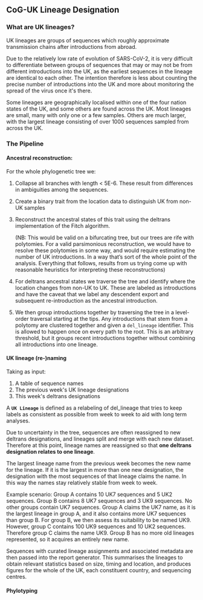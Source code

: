 ## CoG-UK Lineage Designation

### What are UK lineages?

UK lineages are groups of sequences which roughly approximate transmission chains after introductions from abroad. 

Due to the relatively low rate of evolution of SARS-CoV-2, it is very difficult to differentiate between groups of sequences that may or may not be from different introductions into the UK, as the earliest sequences in the lineage are identical to each other. The intention therefore is less about counting the precise number of introductions into the UK and more about monitoring the spread of the virus once it's there.

Some lineages are geographically localised within one of the four nation states of the UK, and some others are found across the UK. Most lineages are small, many with only one or a few samples. Others are much larger, with the largest lineage consisting of over 1000 sequences sampled from across the UK.   

### The Pipeline

#### Ancestral reconstruction:

For the whole phylogenetic tree we:

1. Collapse all branches with length < 5E-6. These result from differences in ambiguities among the sequences.

2. Create a binary trait from the location data to distinguish UK from non-UK samples

3. Reconstruct the ancestral states of this trait using the deltrans implementation of the Fitch algorithm.

	(NB: This would be valid on a bifurcating tree, but our trees are rife with polytomies.  For a valid parsimonious reconstruction, we would have to resolve these polytomies in some way, and would require estimating the number of UK introductions. In a way that’s sort of the whole point of the analysis. Everything that follows, results from us trying come up with reasonable heuristics for interpreting these reconstructions)
	
4. For deltrans ancestral states we traverse the tree and identify where the location changes from non-UK to UK. These are labeled as introductions and have the caveat that we label any descendent export and subsequent re-introduction as the ancestral introduction.

5. We then group introductions together by traversing the tree in a level-order traversal starting at the tips. Any introductions that stem from a polytomy are clustered together and given a `del_lineage` identifier.  This is allowed to happen once on every path to the root.  This is an arbitrary threshold, but it groups recent introductions together without combining all introductions into one lineage.

#### UK lineage (re-)naming

Taking as input:

1. A table of sequence names
2. The previous week's UK lineage designations 
3. This week's deltrans designations

A **`UK Lineage`** is defined as a relabeling of del_lineage that tries to keep labels as consistent as possible from week to week to aid with long term analyses.

Due to uncertainty in the tree, sequences are often reassigned to new deltrans designations, and lineages split and merge with each new dataset. Therefore at this point, lineage names are reassigned so that **one deltrans designation relates to one lineage**. 

The largest lineage name from the previous week becomes the new name for the lineage. 
If it is the largest in more than one new designation, the designation with the most sequences of that lineage claims the name. In this way the names stay relatively stable from week to week.

Example scenario: 
Group A contains 10 UK7 sequences and 5 UK2 sequences. Group B contains 8 UK7 sequences and 3 UK9 sequences. No other groups contain UK7 sequences. Group A claims the UK7 name, as it is the largest lineage in group A, and it also contains more UK7 sequences than group B. 
For group B, we then assess its suitability to be named UK9.  However, group C contains 100 UK9 sequences and 10 UK2 sequences. Therefore group C claims the name UK9. Group B has no more old lineages represented, so it acquires an entirely new name.

Sequences with curated lineage assignments and associated metadata are then passed into the report generator. This summarises the lineages to obtain relevant statistics based on size, timing and location, and produces figures for the whole of the UK, each constituent country, and sequencing centres.




#### Phylotyping





